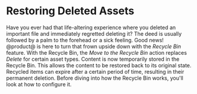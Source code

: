 # Restoring Deleted Assets [](id=restoring-deleted-assets)

Have you ever had that life-altering experience where you deleted an important
file and immediately regretted deleting it? The deed is usually followed by a
palm to the forehead or a sick feeling. Good news! @product@ is here to turn that
frown upside down with the *Recycle Bin* feature. With the Recycle Bin, the
*Move to the Recycle Bin* action replaces *Delete* for certain asset types.
Content is now temporarily stored in the Recycle Bin. This allows the content to
be restored back to its original state. Recycled items can expire after a
certain period of time, resulting in their permanent deletion. Before diving
into how the Recycle Bin works, you'll look at how to configure it.
